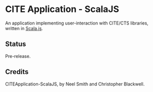 # CITE Application - ScalaJS

An application implementing user-interaction with CITE/CTS libraries, written in [Scala.js](http://www.scala-js.org/). 

## Status

Pre-release.

## Credits

CITEApplication-ScalaJS, by Neel Smith and Christopher Blackwell. 
